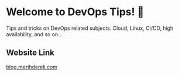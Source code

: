 # Welcome to DevOps Tips! 👋

Tips and tricks on DevOps related subjects. Cloud, Linux, CI/CD, high availability, and so on…

## Website Link

[blog.merihdereli.com](https://blog.merihdereli.com/)